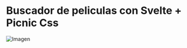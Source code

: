 # Buscador de peliculas con Svelte + Picnic Css

![Imagen](https://v1.screenshot.11ty.dev/https%3A%2F%2Feliezer516.github.io%2Fbuscador-de-pelis-v2%2F/opengraph/)
